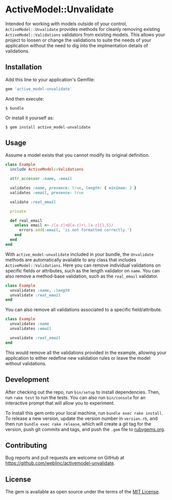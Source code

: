 # ActiveModel::Unvalidate

Intended for working with models outside of your control, `ActiveModel::Unvalidate` provides methods for cleanly removing existing `ActiveModel::Validations` validators from existing models. This allows your project to loosen or change the validations to suite the needs of your application without the need to dig into the implmentation details of validations.

## Installation

Add this line to your application's Gemfile:

```ruby
gem 'active_model-unvalidate'
```

And then execute:

    $ bundle

Or install it yourself as:

    $ gem install active_model-unvalidate

## Usage

Assume a model exists that you cannot modify its original definition.

```ruby
class Example
  include ActiveModel::Validations

  attr_accessor :name, :email

  validates :name, presence: true, length: { minimum: 2 }
  validates :email, presence: true

  validate :real_email

  private

  def real_email
    unless email =~ /[a-z]+@[a-z]+\.[a-z]{1,5}/
      errors.add(:email, 'is not formatted correctly.')
    end
  end
end
```

With `active_model-unvalidate` included in your bundle, the `Unvalidate` methods are automatically available to any class that includes `ActiveModel::Validations`. Here you can remove individual validations on specific fields or attributes, such as the length validator on `name`. You can also remove a method-base validation, such as the `real_email` validator.

```ruby
class Example
  unvalidates :name, :length
  unvalidate :real_email
end
```

You can also remove all validations associated to a specific field/attribute.

```ruby
class Example
  unvalidates :name
  unvalidates :email

  unvalidate :real_email
end
```

This would remove all the validations provided in the example, allowing your application to either redefine new validation rules or leave the model without validations.

## Development

After checking out the repo, run `bin/setup` to install dependencies. Then, run `rake test` to run the tests. You can also run `bin/console` for an interactive prompt that will allow you to experiment.

To install this gem onto your local machine, run `bundle exec rake install`. To release a new version, update the version number in `version.rb`, and then run `bundle exec rake release`, which will create a git tag for the version, push git commits and tags, and push the `.gem` file to [rubygems.org](https://rubygems.org).

## Contributing

Bug reports and pull requests are welcome on GitHub at https://github.com/weblinc/activemodel-unvalidate.

## License

The gem is available as open source under the terms of the [MIT License](https://opensource.org/licenses/MIT).
